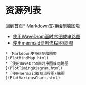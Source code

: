 
# 资源列表

[回到首页](https://charleechan.github.io/MyWiki)* [Markdown支持绘制脑图啦
](PlotMindMap.html)
* [使用WaveDrom画时序图或电路图
](PlotTimingDiagram.html)
* [使用mermaid绘制流程图/脑图
](PlotVariousChart.html)


```mind:height=300,title=内容概要,color
* [Markdown支持绘制脑图啦
](PlotMindMap.html)
* [使用WaveDrom画时序图或电路图
](PlotTimingDiagram.html)
* [使用mermaid绘制流程图/脑图
](PlotVariousChart.html)
```
